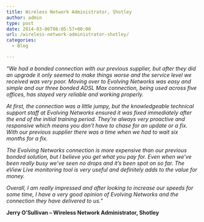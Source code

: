 ```yaml
---
title: Wireless Network Administrator, Shotley
author: admin
type: post
date: 2014-03-06T06:05:57+00:00
url: /wireless-network-administrator-shotley/
categories:
  - Blog

---
```

_“We had a bonded connection with our previous supplier, but after they did an upgrade it only seemed to make things worse and the service level we received was very poor. Moving over to Evolving Networks was easy and simple and our three bonded ADSL Max connection, being used across five offices, has stayed very reliable and working properly._
  
 _At first, the connection was a little jumpy, but the knowledgeable technical support staff at Evolving Networks ensured it was fixed immediately after the end of the initial training period. They’re always very proactive and responsive which means you don’t have to chase for an update or a fix. With our previous supplier there was a time when we had to wait six months for a fix._
  
 _The Evolving Networks connection is more expensive than our previous bonded solution, but I believe you get what you pay for. Even when we’ve been really busy we’ve seen no drops and it’s been spot on so far. The eView Live monitoring tool is very useful and definitely adds to the value for money._
  
 _Overall, I am really impressed and after looking to increase our speeds for some time, I have a very good opinion of Evolving Networks and the connection they have delivered to us.”_

**Jerry O&#8217;Sullivan &#8211; Wireless Network Administrator, Shotley**